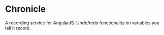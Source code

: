 # **Chronicle**
A recording service for AngularJS. Undo/redo functionality on variables
you tell it record.